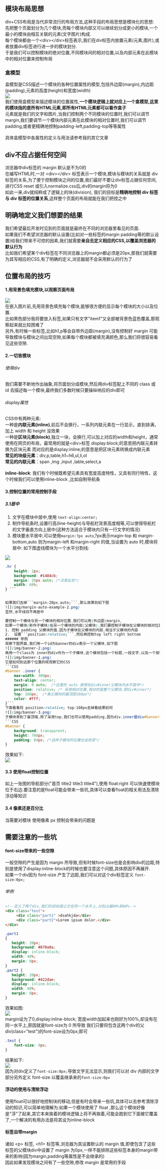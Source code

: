 ##  模块布局思想
div+CSS布局是当代非常流行的布局方法,这种手段的布局思想是模块化的思想:  
先把整个页面划分为几个模块,而每个模块内部又可以继续划分成更小的模块,一个最小的模块由相互关联的元素(文字图片)构成.  
每个模块都由一个&lt;div&gt;&lt;/div&gt;标签表示,我们在div标签内放置元素(元素,图片),或者放置div标签进行进一步的模块划分.  
于是我们可以控制模块的绝对位置,不同模块间的相对位置,以及内部元素在此模块中的相对位置来控制布局  
### 盒模型
盒模型是CSS描述一个模块的各种位置属性的模型,包括外边距(margin),内边距(padding),元素的高度(height)和宽度(width)  
![](img/距离.jpg)  
我们使用盒模型来描述模块的位置属性,**一个模块逻辑上就对应上一个盒模型,这里的模块指的是所有HTML元素,即所有HTML元素都可以看作盒子**  
元素就是我们的文字和图片,当我们控制两个不同模块的位置时,我们可以调节margin,我们要调节一个模块内部元素在此模块的相对位置时,我们可以调节padding,或者更精确地控制padding-left,padding-top等等属性  
<br>
具体盒模型中各属性的定义与用法请参考我的其它文章  
 
## div不应占据任何空间
浏览器中div标签的 margin 默认是不为0的  
在编写HTML时,一对 &lt;div&gt;&lt;/div&gt; 标签表示一个模块,模块与模块的关系就是 div 标签的关系,为了便于控制模块之间的位置,我们最好不要让div标签占据任何空间,进行CSS reset 或引入normalize.css后,div的margin将为0  
如此一来,div就纯粹成了逻辑上的块(division),
我们的目标是**精确地控制 div 标签 与 div 标签的位置关系**,这样整个页面的布局就能在我们把控之中  
## 明确地定义我们想要的结果
我们希望最后开发时见到的页面就是最终在不同的浏览器里看见的页面.  
如果我们不希望浏览器的默认设置(比如对一些标签的margin padding等的默认设置)给我们带来不可控的因素,我们就需要**亲自去定义相应的CSS,以覆盖浏览器的默认行为**  
比如我们希望某个div标签在不同浏览器上的margin都必须是20px,那我们就需要为其写相应的CSS,有了明确的定义,浏览器就不会采用默认的行为了  

## 位置布局的技巧
####  1.用背景色填充模块,以观察页面布局 
![](img/background-color.png)  
在嵌入图片前,先用背景色填充每个模块,能够很方便的显示每个模块的大小以及位置.  
比如黑色部分我将要放入标签,如果只有文字"item1"又全部被背景色蓝色覆盖,那观察起来就比较困难了  
另外,有时候一些标签,比如h1,p等会自带外边距(margin),没有控制好 margin 可能导致模块与模块之间出现空隙,如果每个模块都被填充满颜色,那么我们将很容易看见这些空隙.  

####  2.一切皆模块
###### 使用div
我们需要不断地作出抽象,将页面划分成模块,然后用div标签配上不同的  class 或 id 去描述每一个模块,最终我们多数时候只要操纵响应的div即可  
###### display属性
CSS中有两种元素:  
一种是**内联元素(inline)**,前后不会换行，一系列内联元素在一行显示，直到排满，加上 width 和 height 没效果  
一种是**区块元素(block)**,独立一块，会换行,可以加上对应的width和height，通常使用在网页的布局，最常用的就是&lt;div&gt;标签
display:block;的意思把内联元素转换为区块元素
而对应的是display:inline;的意思是把区块元素转换成内联元素  
**常见的块级元素**：div,p,table,h1~h6,ul,li,ol  
**常见的内联元素**：span ,img ,input ,lable,select,a  
<br>
**inline-block**:
我们有个时候既希望元素具有宽度高度特性，又具有同行特性，这个时候我们可以使用inline-block  ,比如自制导航条
#### 3.控制位置的常用控制手段
##### 3.1居中
1. 文字在模块中居中,使用 ```text-align:center;```  
2. 制作导航条时,设置行高(line-height)与导航栏背景高度相等,可以使得导航栏的文字垂直方向上居中(这种方法适合于模块内只有一行文字的情况)
3. 模块要水平居中,可以使用```margin:?px auto```,?px表示magin-top 和 margin-bottom,auto 则为margin-left 和margin-right 的值,当设置为 auto 时,模块将居中: 如下图虚线模块为一个水平分割线:  

![](img/margin-auto-example-1.png)
```CSS
.hr {
	height: 2px;
	background: #1484cb;
	margin: 20px auto; /*注意此处*/
	width: 66%;
} ```


如果我们去掉```margin:20px,auto;```,那么效果则如下图  
![](img/margin-auto-example-2.png)  
显然,水平线将不再居中  

要控制一个模块与另一个模块的相对位置,我们可以用(外边距)margin,
如果一个模块(称作子模块)在另一个模块的内部(父模块),我们要控制子模块在父模块的相对位置,可以使用以下方法:
1. 控制 padding 父模块的值,因为子模块在父模块的内部,相当于父模块的内容
2.  设置```position:relative;```,然后再控制top left right bottom  
###### 举例
观察下图界面,我们用一个id为banner的div表示一个父模块,如下图
![](img/banner-2.png)  
再用一个class为 inner的div作为一个子模块,这个模块包括一个标题,一段文字,以及一个按钮,如下图:  
![](img/banner-1.png)  
它是如何到达那个位置的呢观察它的CSS
```CSS
#banner .inner {
	max-width: 300px;
	text-align: center;
	margin: 0 auto;  /*这里的 auto 使得在div#inner父模块内水平居中*/
	position: relative; /* 采用相对位置,相对的是整个父模块,即div#inner*/
	top: 160px;  /*离父模块的最顶部160px*/
	color: #fff;
}```
下面看看将 position:relative; top:160px去掉看结果如何
![](img/banner-3.png)  
子模块来到了最顶端,除了采用top,我们也可以使用padding,因为div.inner是div#banner的子模块,也是它的内容,要改变div#inner的位置,我们要操作div#inner的padding,当然我们可以更具体地操作padding-top,padding-left,padding-bottom,padding-right
```CSS
#banner {
	background: transparent;
	height: 700px;
	padding: 84px; /*这样子模块的位置也会改变*/
}
```
效果如下:  
![](img/banner-4.png)
#### 3.3 使用float控制位置
如上一张图的导航部分("首页 title2 title3 title4"),使用 float:right 可以快速使模块位于右边.要注意的是float可能会带来一些坑,具体可以查看float的相关用法及清除浮动等知识
#### 3.4 像素还是百分比  
当需要对模块
使用像素 px 控制会带来的问题是
## 需要注意的一些坑  
#### font-size带来的一些空隙
 一般空隙的产生是因为 margin 所导致,但有时候font-size也是会影响div的边距,特别是使用了display:inline-block的时候也要注意这个问题,具体原因不再展开.  
 如果一个div因为 font-size 产生了边距,我们可以对这个div标签定义 ```font-size:0px;```  
 ###### 举例
 ```HTML
 <!--定义了两个div,我们的目标是让它在同一个水平上,分别占据40%和60%-->
 <div class="test"> 
      <div class="part1" >dsahkjda</div>
      <div class="part2">Lorem ipsum dolor.</div>
</div>
 ```
 ```CSS
 .part1 
 {
	height: 20px;
	background: #870a0a;
	display: inline-block;
	width: 40%;
	margin: 0px;
}
.part2 {
	height: 20px;
	background: #422dae;
	display: inline-block;
	width: 60%;
	margin: 0px;
}
```
效果如图:  
![](img/font_problem-1.png)  
margin设为了0,display:inline-block; 宽度width加起来也刚好为100%,却没有在同一水平上,原因就是font-size为 0 所导致
我们只要将包含这两个div的父div(class="test")的font-size设为0px;即可  
```CSS
.test {
	font-size: 0px;
}
```
结果如下:  
![](img/font_problem-2.png)  
 因为对div定义了```font-size:0px;```导致文字无法显示,则我们可以对 div 内部的文字部分另外定义 font-size 以覆盖继承来的```font-size:0px```
#### 浮动的使用与清除浮动
 使用float可以很好地控制块的移动,但是有时会带来一些坑,具体可以去参考清除浮动的知识,可以简单地理解为:如果一个模块使用了 float ,那么这个模块好像是"浮"了起来,其它本来挨着的模块逻辑上将不再挨着,可能会跑到它下面被它覆盖了,一个解决的有用办法是将其设为inline-block  
 #### 标签自带margin
 诸如 &lt;p&gt; 标签, &lt;h1&gt; 标签等,浏览器为其设置默认的 margin 值,即使包含了这些标签的父模块div中设置了 margin 为0px,一样不能排除这些标签本身的margin带来的影响(因为margin,padding等属性是不会继承的)  
 因此如果发现模块之间有了一些空隙,修改 margin 是常用的手段
 
